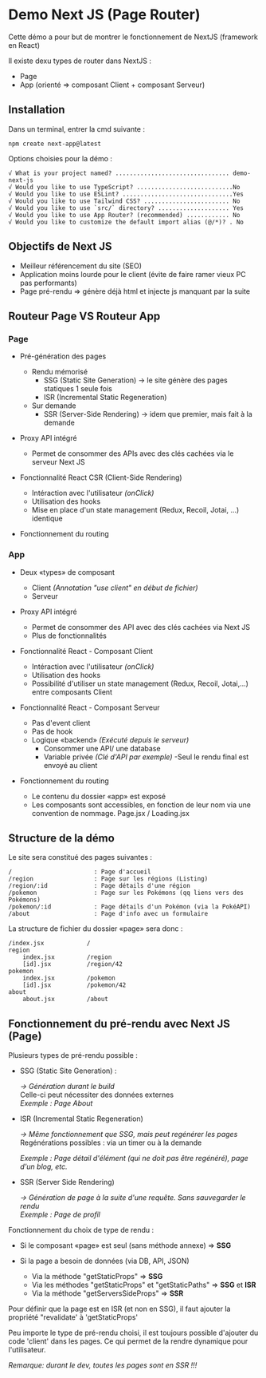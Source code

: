 # Demo Next JS (Page Router)

Cette démo a pour but de montrer le fonctionnement de NextJS (framework en React)

Il existe dexu types de router dans NextJS :
- Page
- App (orienté => composant Client + composant Serveur)

## Installation

Dans un terminal, entrer la cmd suivante : 
```
npm create next-app@latest
```

Options choisies pour la démo :
```
√ What is your project named? ................................ demo-next-js
√ Would you like to use TypeScript? ...........................No
√ Would you like to use ESLint? ...............................Yes
√ Would you like to use Tailwind CSS? ........................ No
√ Would you like to use `src/` directory? .................... Yes
√ Would you like to use App Router? (recommended) ............ No
√ Would you like to customize the default import alias (@/*)? . No
```


## Objectifs de Next JS

- Meilleur référencement du site (SEO)
- Application moins lourde pour le client (évite de faire ramer vieux PC pas performants)
- Page pré-rendu => génère déjà html et injecte js manquant par la suite


## Routeur Page VS Routeur App

### Page


- Pré-génération des pages
    - Rendu mémorisé
        - SSG (Static Site Generation) -> le site génère des pages statiques 1 seule fois
        - ISR (Incremental Static Regeneration)
    - Sur demande
        - SSR (Server-Side Rendering) -> idem que premier, mais fait à la demande

- Proxy API intégré
    - Permet de consommer des APIs avec des clés cachées via le serveur Next JS

- Fonctionnalité React CSR (Client-Side Rendering)
    - Intéraction avec l'utilisateur _(onClick)_
    - Utilisation des hooks
    -    Mise en place d'un state management (Redux, Recoil, Jotai, ...) identique

- Fonctionnement du routing

### App
- Deux «types» de composant
    - Client _(Annotation "use client" en début de fichier)_
    - Serveur

- Proxy API intégré
    - Permet de consommer des API avec des clés cachées via Next JS
    - Plus de fonctionnalités

- Fonctionnalité React - Composant Client
    - Intéraction avec l'utilisateur _(onClick)_
    - Utilisation des hooks
    - Possibilité d'utiliser un state management (Redux, Recoil, Jotai,...) entre composants Client

- Fonctionnalité React - Composant Serveur
    - Pas d'event client
    - Pas de hook
    - Logique «backend» _(Exécuté depuis le serveur)_
        - Consommer une API/ une database
        - Variable privée _(Clé d'API par exemple)_
    -Seul le rendu final est envoyé au client

- Fonctionnement du routing
    - Le contenu du dossier «app» est exposé
    - Les composants sont accessibles, en fonction de leur nom via une convention de nommage.
      Page.jsx / Loading.jsx


## Structure de la démo
Le site sera constitué des pages suivantes :

```
/                       : Page d'accueil
/region                 : Page sur les régions (Listing)
/region/:id             : Page détails d'une région
/pokemon                : Page sur les Pokémons (qq liens vers des Pokémons)
/pokemon/:id            : Page détails d'un Pokémon (via la PokéAPI)
/about                  : Page d'info avec un formulaire
```

La structure de fichier du dossier «page» sera donc :
```
/index.jsx            /
region
    index.jsx         /region
    [id].jsx          /region/42
pokemon
    index.jsx         /pokemon
    [id].jsx          /pokemon/42
about
    about.jsx         /about
```

## Fonctionnement du pré-rendu avec Next JS (Page)

Plusieurs types de pré-rendu possible :

- SSG (Static Site Generation) :
    
    _→ Génération durant le build_
    \
    Celle-ci peut nécessiter des données externes
    \
    _Exemple : Page About_
- ISR (Incremental Static Regeneration)
    
    _→ Même fonctionnement que SSG, mais peut regénérer les pages_
    \
    Regénérations possibles : via un timer ou à la demande
    

    _Exemple : Page détail d'élément (qui ne doit pas être regénéré), page d'un blog, etc._
- SSR (Server Side Rendering)
    
    _→ Génération de page à la suite d'une requête. Sans sauvegarder le rendu_
    \
    _Exemple : Page de profil_

Fonctionnement du choix de type de rendu :
- Si le composant «page» est seul (sans méthode annexe) => **SSG**

- Si la page a besoin de données (via DB, API, JSON)
    - Via la méthode "getStaticProps" => **SSG**
    - Via les méthodes "getStaticProps" et "getStaticPaths" => **SSG** et **ISR**
    - Via la méthode "getServersSideProps" => **SSR**


Pour définir que la page est en ISR (et non en SSG), il faut ajouter la propriété "revalidate' à 'getStaticProps'


Peu importe le type de pré-rendu choisi, il est toujours possible d'ajouter du code 'client' dans les pages. Ce qui permet de la rendre dynamique pour l'utilisateur.

_Remarque: durant le dev, toutes les pages sont en  SSR !!!_